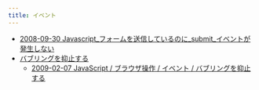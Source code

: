 ```yaml
---
title: イベント
---
```



- [2008-09-30 Javascript_フォームを送信しているのに_submit_イベントが発生しない](./../../../../../../d/2008/09/30/Javascript_フォームを送信しているのに_submit_イベントが発生しない.md)
- [バブリングを抑止する](./バブリングを抑止する/index.md)
    - [2009-02-07 JavaScript / ブラウザ操作 / イベント / バブリングを抑止する](./../../../../../../d/2009/02/07/JavaScript_でバブリングを抑止する.md)




